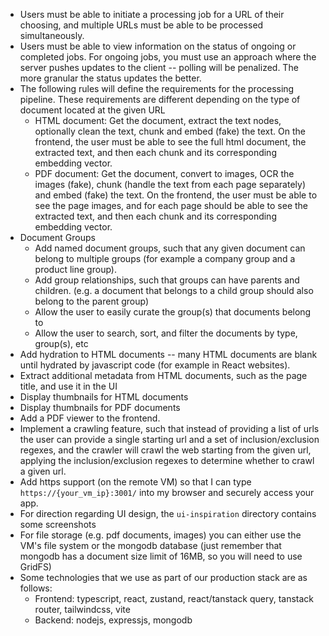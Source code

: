 
- Users must be able to initiate a processing job for a URL of their choosing, and multiple URLs must be able to be processed simultaneously.
- Users must be able to view information on the status of ongoing or completed jobs. For ongoing jobs, you must use an approach where the server pushes updates to the client -- polling will be penalized. The more granular the status updates the better.
- The following rules will define the requirements for the processing pipeline. These requirements are different depending on the type of document located at the given URL
  - HTML document: Get the document, extract the text nodes, optionally clean the text, chunk and embed (fake) the text. On the frontend, the user must be able to see the full html document, the extracted text, and then each chunk and its corresponding embedding vector.
  - PDF document: Get the document, convert to images, OCR the images (fake), chunk (handle the text from each page separately) and embed (fake) the text. On the frontend, the user must be able to see the page images, and for each page should be able to see the extracted text, and then each chunk and its corresponding embedding vector.
- Document Groups
  - Add named document groups, such that any given document can belong to multiple groups (for example a company group and a product line group).
  - Add group relationships, such that groups can have parents and children. (e.g. a document that belongs to a child group should also belong to the parent group)
  - Allow the user to easily curate the group(s) that documents belong to
  - Allow the user to search, sort, and filter the documents by type, group(s), etc
- Add hydration to HTML documents -- many HTML documents are blank until hydrated by javascript code (for example in React websites).
- Extract additional metadata from HTML documents, such as the page title, and use it in the UI
- Display thumbnails for HTML documents
- Display thumbnails for PDF documents
- Add a PDF viewer to the frontend.
- Implement a crawling feature, such that instead of providing a list of urls the user can provide a single starting url and a set of inclusion/exclusion regexes, and the crawler will crawl the web starting from the given url, applying the inclusion/exclusion regexes to determine whether to crawl a given url.
- Add https support (on the remote VM) so that I can type `https://{your_vm_ip}:3001/` into my browser and securely access your app.
- For direction regarding UI design, the `ui-inspiration` directory contains some screenshots 
- For file storage (e.g. pdf documents, images) you can either use the VM's file system or the mongodb database (just remember that mongodb has a document size limit of 16MB, so you will need to use GridFS)
- Some technologies that we use as part of our production stack are as follows:
  - Frontend: typescript, react, zustand, react/tanstack query, tanstack router, tailwindcss, vite
  - Backend: nodejs, expressjs, mongodb
